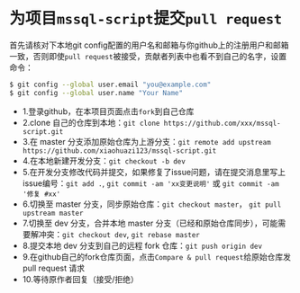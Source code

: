 # 为项目`mssql-script`提交`pull request`

首先请核对下本地git config配置的用户名和邮箱与你github上的注册用户和邮箱一致，否则即使`pull request`被接受，贡献者列表中也看不到自己的名字，设置命令：

``` bash
$ git config --global user.email "you@example.com"
$ git config --global user.name "Your Name"
```

- 1.登录github，在本项目页面点击`fork`到自己仓库
- 2.clone 自己的仓库到本地：`git clone https://github.com/xxx/mssql-script.git`
- 3.在 master 分支添加原始仓库为上游分支：`git remote add upstream  https://github.com/xiaohuazi123/mssql-script.git`
- 4.在本地新建开发分支：`git checkout -b dev`
- 5.在开发分支修改代码并提交，如果修复了issue问题，请在提交消息里写上issue编号：`git add .`, `git commit -am 'xx变更说明'` 或 `git commit -am '修复 #xx'` 
- 6.切换至 master 分支，同步原始仓库：`git checkout master`， `git pull upstream master`
- 7.切换至 dev 分支，合并本地 master 分支（已经和原始仓库同步），可能需要解冲突：`git checkout dev`, `git rebase master`
- 8.提交本地 dev 分支到自己的远程 fork 仓库：`git push origin dev`
- 9.在github自己的fork仓库页面，点击`Compare & pull request`给原始仓库发 pull request 请求
- 10.等待原作者回复（接受/拒绝）
